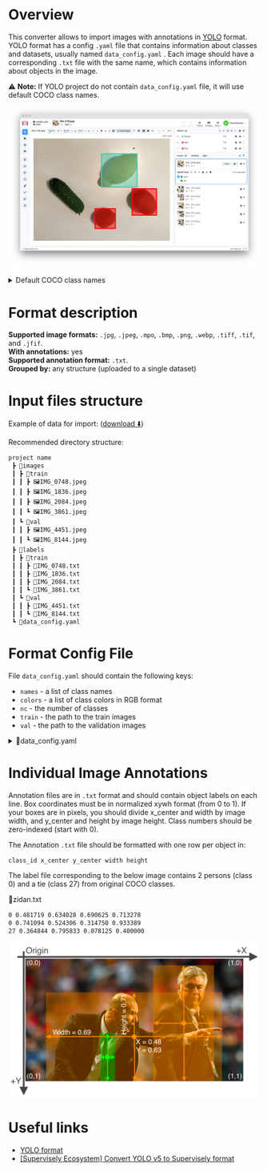 <!-- <h1 align="left" style="border-bottom: 0"> <img align="left" src="./images/yolo_logo.png" width="80" style="padding-right: 20px;"> YOLO Format </h1>

<br> -->

# Overview

This converter allows to import images with annotations in [YOLO](https://docs.ultralytics.com/datasets/detect/) format. YOLO format has a config `.yaml` file that contains information about classes and datasets, usually named `data_config.yaml` . Each image should have a corresponding `.txt` file with the same name, which contains information about objects in the image.

⚠️ **Note:** If YOLO project do not contain `data_config.yaml` file, it will use default COCO class names.

![Import results example](./images/yolo_res.png)

<details>
    <summary> Default COCO class names </summary>

```text
names:
  [
    "person",
    "bicycle",
    "car",
    "motorcycle",
    "airplane",
    "bus",
    "train",
    "truck",
    "boat",
    "traffic light",
    "fire hydrant",
    "stop sign",
    "parking meter",
    "bench",
    "bird",
    "cat",
    "dog",
    "horse",
    "sheep",
    "cow",
    "elephant",
    "bear",
    "zebra",
    "giraffe",
    "backpack",
    "umbrella",
    "handbag",
    "tie",
    "suitcase",
    "frisbee",
    "skis",
    "snowboard",
    "sports ball",
    "kite",
    "baseball bat",
    "baseball glove",
    "skateboard",
    "surfboard",
    "tennis racket",
    "bottle",
    "wine glass",
    "cup",
    "fork",
    "knife",
    "spoon",
    "bowl",
    "banana",
    "apple",
    "sandwich",
    "orange",
    "broccoli",
    "carrot",
    "hot dog",
    "pizza",
    "donut",
    "cake",
    "chair",
    "couch",
    "potted plant",
    "bed",
    "dining table",
    "toilet",
    "tv",
    "laptop",
    "mouse",
    "remote",
    "keyboard",
    "cell phone",
    "microwave",
    "oven",
    "toaster",
    "sink",
    "refrigerator",
    "book",
    "clock",
    "vase",
    "scissors",
    "teddy bear",
    "hair drier",
    "toothbrush",
  ]

```

</details>

# Format description

**Supported image formats:** `.jpg`, `.jpeg`, `.mpo`, `.bmp`, `.png`, `.webp`, `.tiff`, `.tif`, and `.jfif`.<br>
**With annotations:** yes<br>
**Supported annotation format:** `.txt`.<br>
**Grouped by:** any structure (uploaded to a single dataset)<br>

# Input files structure

Example of data for import: ([download ⬇️](https://github.com/supervisely-ecosystem/import-wizard-docs/files/14919196/sample_yolo.zip))<br>

Recommended directory structure:

```text
project name
 ┣ 📂images
 ┃ ┣ 📂train
 ┃ ┃ ┣ 🖼️IMG_0748.jpeg
 ┃ ┃ ┣ 🖼️IMG_1836.jpeg
 ┃ ┃ ┣ 🖼️IMG_2084.jpeg
 ┃ ┃ ┗ 🖼️IMG_3861.jpeg
 ┃ ┗ 📂val
 ┃ ┃ ┣ 🖼️IMG_4451.jpeg
 ┃ ┃ ┗ 🖼️IMG_8144.jpeg
 ┣ 📂labels
 ┃ ┣ 📂train
 ┃ ┃ ┣ 📜IMG_0748.txt
 ┃ ┃ ┣ 📜IMG_1836.txt
 ┃ ┃ ┣ 📜IMG_2084.txt
 ┃ ┃ ┗ 📜IMG_3861.txt
 ┃ ┗ 📂val
 ┃ ┃ ┣ 📜IMG_4451.txt
 ┃ ┃ ┗ 📜IMG_8144.txt
 ┗ 📜data_config.yaml
```

# Format Config File

File `data_config.yaml` should contain the following keys:

- `names` - a list of class names
- `colors` - a list of class colors in RGB format
- `nc` - the number of classes
- `train` - the path to the train images
- `val` - the path to the validation images

<details>
    <summary>📜data_config.yaml</summary>

```yaml
names: [kiwi, lemon] # class names
colors: [[255, 1, 1], [1, 255, 1]] # class colors
nc: 2 # number of classes
train: ../lemons/images/train # path to train imgs (or "images/train")
val: ../lemons/images/val # path to val imgs (or "images/val")
```

</details>

# Individual Image Annotations

Annotation files are in `.txt` format and should contain object labels on each line.
Box coordinates must be in normalized xywh format (from 0 to 1).
If your boxes are in pixels, you should divide x_center and width by image width, and y_center and height by image height.
Class numbers should be zero-indexed (start with 0).

The Annotation `.txt` file should be formatted with one row per object in:

```text
class_id x_center y_center width height
```

The label file corresponding to the below image contains 2 persons (class 0) and a tie (class 27) from original COCO classes.

📜zidan.txt

```text
0 0.481719 0.634028 0.690625 0.713278
0 0.741094 0.524306 0.314750 0.933389
27 0.364844 0.795833 0.078125 0.400000
```

![Yolo coordinates explanation](./images/yolo_coords.png)

# Useful links

- [YOLO format](https://docs.ultralytics.com/datasets/detect/)
- [[Supervisely Ecosystem] Convert YOLO v5 to Supervisely format](https://ecosystem.supervisely.com/apps/convert-yolov5-to-supervisely-format)
